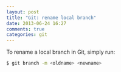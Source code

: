 ```yaml
---
layout: post
title: "Git: rename local branch"
date: 2013-06-24 16:27
comments: true
categories: git
---
```

To rename a local branch in Git, simply run:
``` sh
$ git branch -m <oldname> <newname>
```
